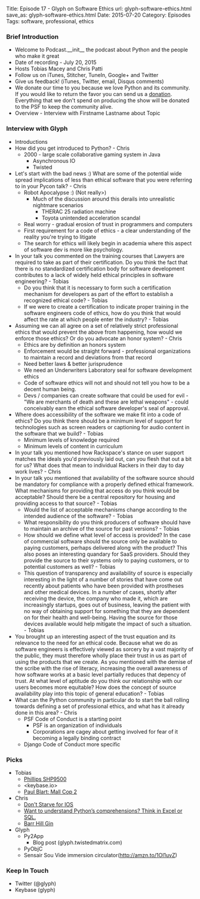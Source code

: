 Title: Episode 17 - Glyph on Software Ethics
url: glyph-software-ethics.html
save_as: glyph-software-ethics.html
Date: 2015-07-20
Category: Episodes
Tags: software, professional, ethics

### Brief Introduction
* Welcome to Podcast.\_\_init\_\_ the podcast about Python and the people who make it great
* Date of recording - July 20, 2015
* Hosts Tobias Macey and Chris Patti
* Follow us on iTunes, Stitcher, TuneIn, Google+ and Twitter
* Give us feedback! (iTunes, Twitter, email, Disqus comments)
* We donate our time to you because we love Python and its community. If you would like to return the favor you can send us a [donation](http://podcastinit.com/our-plans-for-your-donations.html). Everything that we don't spend on producing the show will be donated to the PSF to keep the community alive.
* Overview - Interview with Firstname Lastname about Topic

### Interview with Glyph
* Introductions
* How did you get introduced to Python? - Chris
  * 2000 - large scale collaborative gaming system in Java
     * Asynchronous IO
     * Twisted   
* Let's start with the bad news :) What are some of the potential wide spread implications of less than ethical software that you were referring to in your Pycon talk? - Chris
  * Robot Apocalypse :) (Not really>)
     * Much of the discussion around this derails into unrealistic nightmare scenarios
        * THERAC 25 radiation machine
        * Toyota unintended acceleration scandal
   * Real worry - gradual erosion of trust in programmers and computers
   * First requirement for a code of ethics - a clear understanding of the reality you're trying to litigate
   * The search for ethics will likely begin in academia where this aspect of software dev is more like psychology.     
* In your talk you commented on the training courses that Lawyers are required to take as part of their certification. Do you think the fact that there is no standardized certification body for software development contributes to a lack of widely held ethical principles in software engineering? - Tobias
  * Do you think that it is necessary to form such a certification mechanism for developers as part of the effort to establish a recognized ethical code? - Tobias
  * If we were to create a certification to indicate proper training in the software engineers code of ethics, how do you think that would affect the rate at which people enter the industry? - Tobias
* Assuming we can all agree on a set of relatively strict professional ethics that would prevent the above from happening, how would we enforce those ethics? Or do you advocate an honor system? - Chris
  * Ethics are by definition an honors system
  * Enforcement would be straight forward - professional organizations to maintain a record and deviations from that record
  * Need better laws & better jurisprudence
  * We need an Underwriters Laboratory seal for software development ethics
  * Code of software ethics will not and should not tell you how to be a decent human being.
  * Devs / companies can create software that could be used for evil - "We are merchants of death and these are lethal weapons" - could conceivably earn the ethical software developer's seal of approval.
* Where does accessibility of the software we make fit into a code of ethics? Do you think there should be a minimum level of support for technologies such as screen readers or captioning for audio content in the software that we build? - Tobias
   * Minimum levels of knowledge required
   * Minimum levels of content in curriculum 
* In your talk you mentioned how Rackspace's stance on user support matches the ideals you'd previously laid out, can you flesh that out a bit for us? What does that mean to individual Rackers in their day to day work lives? - Chris
* In your talk you mentioned that availability of the software source should be mandatory for compliance with a properly defined ethical framework. What mechanisms for providing that access do you think would be acceptable? Should there be a central repository for housing and providing access to that source? - Tobias
  * Would the list of acceptable mechanisms change according to the intended audience of the software? - Tobias
  * What responsibility do you think producers of software should have to maintain an archive of the source for past versions? - Tobias
  * How should we define what level of access is provided? In the case of commercial software should the source only be available to paying customers, perhaps delivered along with the product? This also poses an interesting quandary for SaaS providers. Should they provide the source to their systems only to paying customers, or to potential customers as well? - Tobias
  * This question of transparency and availability of source is especially interesting in the light of a number of stories that have come out recently about patients who have been provided with prostheses and other medical devices. In a number of cases, shortly after receiving the device, the company who made it, which are increasingly startups, goes out of business, leaving the patient with no way of obtaining support for something that they are dependent on for their health and well-being. Having the source for those devices available would help mitigate the impact of such a situation. - Tobias
* You brought up an interesting aspect of the trust equation and its relevance to the need for an ethical code. Because what we do as software engineers is effectively viewed as sorcery by a vast majority of the public, they must therefore wholly place their trust in us as part of using the products that we create. As you mentioned with the demise of the scribe with the rise of literacy, increasing the overall awareness of how software works at a basic level partially reduces that depency of trust. At what level of aptitude do you think our relationship with our users becomes more equitable? How does the concept of source availability play into this topic of general education? - Tobias
* What can the Python community in particular do to start the ball rolling towards defining a set of professional ethics, and what has it already done in this area? - Chris
  * PSF Code of Conduct is a starting point
     * PSF is an organization of individuals
     * Corporations are cagey about getting involved for fear of it becoming a legally binding contract 
  * Django Code of Conduct more specific

### Picks
* Tobias
  * [Phillips SHP9500](http://amzn.to/1CTVoCe)
  * <keybase.io>
  * [Paul Blart: Mall Cop 2](http://amzn.to/1SAkkR7)
* Chris
   * [Don't Starve for IOS](http://dontstarvegame.com/ipad)
   * [Want to understand Python’s comprehensions? Think in Excel or SQL.](http://blog.lerner.co.il/want-to-understand-pythons-comprehensions-think-like-an-accountant/)
   * [Barr Hill Gin](http://caledoniaspirits.com/spirits/)
* Glyph
  * Py2App
    * Blog post (glyph.twistedmatrix.com)
  * PyObjC
  * Sensair Sou Vide immersion circulator(http://amzn.to/1Ol1uvZ)

### Keep In Touch
* Twitter (@glyph)
* Keybase (glyph)

